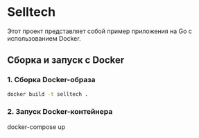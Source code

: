 # Selltech

Этот проект представляет собой пример приложения на Go с использованием Docker.

## Сборка и запуск с Docker

### 1. Сборка Docker-образа

```bash
docker build -t selltech . 
```

### 2. Запуск Docker-контейнера
docker-compose up